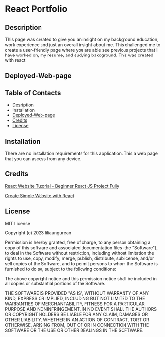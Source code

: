 # React Portfolio

## Description
This page was created to give you an insight on my background education, work experience and just an overall insight about me. This challenged me to create a user-friendly page where you are able see previous projects that I have worked on, my resume, and sudying bakcground. This was created with react 

## Deployed-Web-page

## Table of Contacts

- [Desription](#Description)
- [Installation](#Installation)
- [Deployed-Web-page](#Deployed-Web-page)
- [Credits](#Credits)
- [License](#License)

## Installation

There are no installation requirements for this application. This a web page that you can ascess from any device.

## Credits

[React Website Tutorial - Beginner React JS Project Fully ](https://www.youtube.com/watch?v=I2UBjN5ER4s)
<br>

[Create Simple Website with React ](https://www.youtube.com/watch?v=c453h7Mk3hc)

## License

MIT License

Copyright (c) 2023 liliaungurean

Permission is hereby granted, free of charge, to any person obtaining a copy
of this software and associated documentation files (the "Software"), to deal
in the Software without restriction, including without limitation the rights
to use, copy, modify, merge, publish, distribute, sublicense, and/or sell
copies of the Software, and to permit persons to whom the Software is
furnished to do so, subject to the following conditions:

The above copyright notice and this permission notice shall be included in all
copies or substantial portions of the Software.

THE SOFTWARE IS PROVIDED "AS IS", WITHOUT WARRANTY OF ANY KIND, EXPRESS OR
IMPLIED, INCLUDING BUT NOT LIMITED TO THE WARRANTIES OF MERCHANTABILITY,
FITNESS FOR A PARTICULAR PURPOSE AND NONINFRINGEMENT. IN NO EVENT SHALL THE
AUTHORS OR COPYRIGHT HOLDERS BE LIABLE FOR ANY CLAIM, DAMAGES OR OTHER
LIABILITY, WHETHER IN AN ACTION OF CONTRACT, TORT OR OTHERWISE, ARISING FROM,
OUT OF OR IN CONNECTION WITH THE SOFTWARE OR THE USE OR OTHER DEALINGS IN THE
SOFTWARE.
